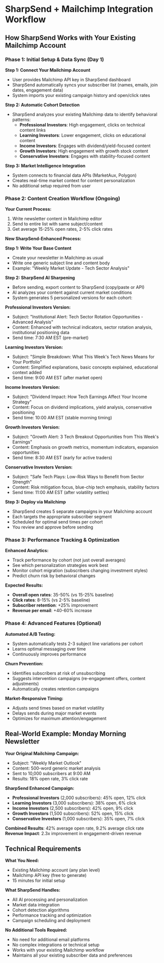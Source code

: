 # SharpSend + Mailchimp Integration Workflow

## How SharpSend Works with Your Existing Mailchimp Account

### Phase 1: Initial Setup & Data Sync (Day 1)

**Step 1: Connect Your Mailchimp Account**
- User provides Mailchimp API key in SharpSend dashboard
- SharpSend automatically syncs your subscriber list (names, emails, join dates, engagement data)
- System imports your existing campaign history and open/click rates

**Step 2: Automatic Cohort Detection** 
- SharpSend analyzes your existing Mailchimp data to identify behavioral patterns:
  - **Professional Investors**: High engagement, clicks on technical content links
  - **Learning Investors**: Lower engagement, clicks on educational content  
  - **Income Investors**: Engages with dividend/yield-focused content
  - **Growth Investors**: High engagement with growth stock content
  - **Conservative Investors**: Engages with stability-focused content

**Step 3: Market Intelligence Integration**
- System connects to financial data APIs (MarketAux, Polygon) 
- Creates real-time market context for content personalization
- No additional setup required from user

### Phase 2: Content Creation Workflow (Ongoing)

**Your Current Process:**
1. Write newsletter content in Mailchimp editor
2. Send to entire list with same subject/content
3. Get average 15-25% open rates, 2-5% click rates

**New SharpSend-Enhanced Process:**

**Step 1: Write Your Base Content**
- Create your newsletter in Mailchimp as usual
- Write one generic subject line and content body
- Example: "Weekly Market Update - Tech Sector Analysis"

**Step 2: SharpSend AI Sharpening** 
- Before sending, export content to SharpSend (copy/paste or API)
- AI analyzes your content against current market conditions
- System generates 5 personalized versions for each cohort:

**Professional Investors Version:**
- Subject: "Institutional Alert: Tech Sector Rotation Opportunities - Advanced Analysis"
- Content: Enhanced with technical indicators, sector rotation analysis, institutional positioning data
- Send time: 7:30 AM EST (pre-market)

**Learning Investors Version:**  
- Subject: "Simple Breakdown: What This Week's Tech News Means for Your Portfolio"
- Content: Simplified explanations, basic concepts explained, educational context added
- Send time: 9:00 AM EST (after market open)

**Income Investors Version:**
- Subject: "Dividend Impact: How Tech Earnings Affect Your Income Strategy"  
- Content: Focus on dividend implications, yield analysis, conservative positioning
- Send time: 10:00 AM EST (stable morning timing)

**Growth Investors Version:**
- Subject: "Growth Alert: 3 Tech Breakout Opportunities from This Week's Earnings"
- Content: Emphasis on growth metrics, momentum indicators, expansion opportunities  
- Send time: 8:30 AM EST (early for active traders)

**Conservative Investors Version:**
- Subject: "Safe Tech Plays: Low-Risk Ways to Benefit from Sector Strength"
- Content: Risk mitigation focus, blue-chip tech emphasis, stability factors
- Send time: 11:00 AM EST (after volatility settles)

**Step 3: Deploy via Mailchimp**
- SharpSend creates 5 separate campaigns in your Mailchimp account
- Each targets the appropriate subscriber segment  
- Scheduled for optimal send times per cohort
- You review and approve before sending

### Phase 3: Performance Tracking & Optimization

**Enhanced Analytics:**
- Track performance by cohort (not just overall averages)
- See which personalization strategies work best
- Monitor cohort migration (subscribers changing investment styles)
- Predict churn risk by behavioral changes

**Expected Results:**
- **Overall open rates**: 35-50% (vs 15-25% baseline)
- **Click rates**: 8-15% (vs 2-5% baseline)  
- **Subscriber retention**: +25% improvement
- **Revenue per email**: +40-60% increase

### Phase 4: Advanced Features (Optional)

**Automated A/B Testing:**
- System automatically tests 2-3 subject line variations per cohort
- Learns optimal messaging over time
- Continuously improves performance

**Churn Prevention:**
- Identifies subscribers at risk of unsubscribing
- Suggests intervention campaigns (re-engagement offers, content adjustments)
- Automatically creates retention campaigns

**Market-Responsive Timing:**
- Adjusts send times based on market volatility
- Delays sends during major market events
- Optimizes for maximum attention/engagement

## Real-World Example: Monday Morning Newsletter

**Your Original Mailchimp Campaign:**
- Subject: "Weekly Market Outlook"
- Content: 500-word generic market analysis
- Sent to 10,000 subscribers at 9:00 AM
- Results: 18% open rate, 3% click rate

**SharpSend Enhanced Campaign:**
- **Professional Investors** (2,000 subscribers): 45% open, 12% click
- **Learning Investors** (3,000 subscribers): 38% open, 6% click  
- **Income Investors** (2,500 subscribers): 42% open, 9% click
- **Growth Investors** (1,500 subscribers): 52% open, 15% click
- **Conservative Investors** (1,000 subscribers): 35% open, 7% click

**Combined Results**: 42% average open rate, 9.2% average click rate
**Revenue Impact**: 2.3x improvement in engagement-driven revenue

## Technical Requirements

**What You Need:**
- Existing Mailchimp account (any plan level)
- Mailchimp API key (free to generate)
- 15 minutes for initial setup

**What SharpSend Handles:**
- All AI processing and personalization
- Market data integration  
- Cohort detection algorithms
- Performance tracking and optimization
- Campaign scheduling and deployment

**No Additional Tools Required:**
- No need for additional email platforms
- No complex integrations or technical setup
- Works with your existing Mailchimp workflow
- Maintains all your existing subscriber data and preferences